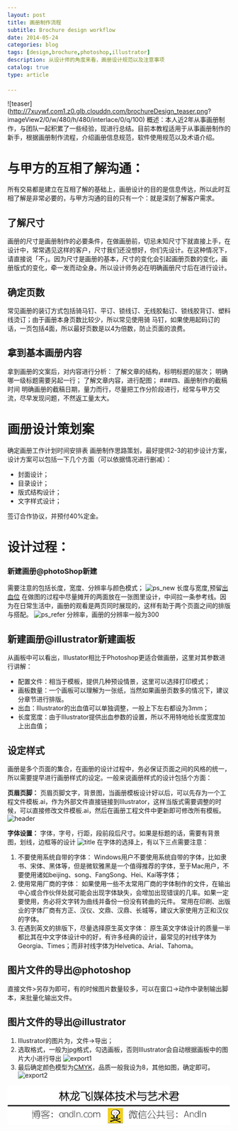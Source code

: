 ```yaml
---
layout: post
title: 画册制作流程
subtitle: Brochure design workflow
date: 2014-05-24
categories: blog
tags: [design,brochure,photoshop,illustrator]
description: 从设计师的角度来看，画册设计规范以及注意事项
catalog: true
type: article

---
```

![teaser](http://7xuywf.com1.z0.glb.clouddn.com/brochureDesign_teaser.png?	
imageView2/0/w/480/h/480/interlace/0/q/100)
概述：本人近2年从事画册制作，与团队一起积累了一些经验，现进行总结。目前本教程适用于从事画册制作的新手，根据画册制作流程，介绍画册信息规范，软件使用规范以及术语介绍。

# 与甲方的互相了解沟通：

所有交易都是建立在互相了解的基础上，画册设计的目的是信息传达，所以此时互相了解是非常必要的，与甲方沟通的目的只有一个：就是深刻了解客户需求。

## 了解尺寸
画册的尺寸是画册制作的必要条件，在做画册前，切忌未知尺寸下就直接上手，在设计中，常常遇见这样的客户，尺寸我们还没想好，你们先设计。在这种情况下，请直接说「不」。因为尺寸是画册的基本，尺寸的变化会引起画册页数的变化，画册版式的变化，牵一发而动全身。所以设计师务必在明确画册尺寸后在进行设计。

## 确定页数
常见画册的装订方式包括骑马钉、平订、锁线订、无线胶黏订、锁线胶背订、塑料线烫订；由于画册本身页数比较少，所以常见使用骑
马钉，如果使用起码订的话，一页包括4面，所以最好页数是以4为倍数，防止页面的浪费。

## 拿到基本画册内容
拿到画册的文案后，对内容进行分析：
了解文章的结构，标明标题的层次；
明确哪一级标题需要另起一行；
了解文章内容，进行配图；
###四、画册制作的截稿时间
明确画册的截稿日期，量力而行，尽量把工作分阶段进行，经常与甲方交流，尽早发现问题，不然返工量太大。


# 画册设计策划案

确定画册工作计划时间安排表
画册制作思路策划，最好提供2-3的初步设计方案，设计方案可以包括一下几个方面（可以依据情况进行删减）：

- 封面设计；
- 目录设计；
- 版式结构设计；
- 文字样式设计；

签订合作协议，并预付40%定金。

# 设计过程：

### 新建画册@photoShop新建
需要注意的包括长度，宽度、分辨率与颜色模式；
![ps_new](http://7xuywf.com1.z0.glb.clouddn.com/brochureDesign_ps_new.jpg)
长度与宽度,预留[出血位](https://en.wikipedia.org/wiki/Bleed_(printing))
在做图的过程中尽量摊开的两面放在一张图里设计，中间拉一条参考线。因为在日常生活中，画册的观看是两页同时展现的，这样有助于两个页面之间的排版与搭配。
![ps_refer](http://7xuywf.com1.z0.glb.clouddn.com/brochureDesign_ps_refer.png)
分辨率，画册的分辨率一般为300

## 新建画册@illustrator新建画板
从画板中可以看出，Illustator相比于Photoshop更适合做画册，这里对其参数进行讲解：

- 配置文件：相当于模板，提供几种预设情景，这里可以选择打印模式；
- 画板数量：一个画板可以理解为一张纸，当然如果画册页数多的情况下，建议分章节进行排版。
- 出血：Illustrator的出血值可以单独调整，一般上下左右都设为3mm；
- 长度宽度：由于Illustrator提供出血参数的设置，所以不用特地给长度宽度加上出血值；

## 设定样式
画册是多个页面的集合，在画册的设计过程中，务必保证页面之间的风格的统一，所以需要提早进行画册样式的设定。一般来说画册样式的设计包括个方面：

**页眉页脚：**
页眉页脚文字，背景图，当画册模板设计好以后，可以先存为一个工程文件模板.ai，作为外部文件直接链接到Illustrator，这样当版式需要调整的时候，可以直接修改文件模板.ai，然后在画册工程文件中更新即可修改所有模板。
![header](http://7xuywf.com1.z0.glb.clouddn.com/brochureDesign_header.png)

**字体设置：**
字体，字号，行距，段前段后尺寸。如果是标题的话，需要有背景图，划线，边框等的设计
![title](http://7xuywf.com1.z0.glb.clouddn.com/brochureDesign_title.png)
在字体的选择上，有以下三点需要注意：

1. 不要使用系统自带的字体：
Windows用户不要使用系统自带的字体，比如隶书、宋体、黑体等，但是微软雅黑是一个值得推荐的字体，至于Mac用户，不要使用诸如beijing、song、FangSong、Hei、Kai等字体；
2. 使用常用厂商的字体：
如果使用一些不太常用厂商的字体制作的文件，在输出中心或合作伙伴处就可能会出现字体缺失，会增加出现错误的几率。如果一定要使用，务必将文字转为曲线并备份一份没有转曲的元件。
常用在印刷、出版业的字体厂商有方正、汉仪、文鼎、汉鼎、长城等，建议大家使用方正和汉仪的字体。
3. 在遇到英文的排版下，尽量选择原生英文字体：
原生英文字体设计的质量一半都比其在中文字体设计中的好，有许多经典的设计，最常见的衬线字体为Georgia、Times；而非衬线字体为Helvetica、Arial、Tahoma。

## 图片文件的导出@photoshop
直接文件>另存为即可，有的时候图片数量较多，可以在窗口->动作中录制输出脚本，来批量化输出文件。

## 图片文件的导出@illustrator

1. Illustrator的图片为，文件->导出；
2. 选取格式，一般为jpg格式，勾选画板，否则Illustrator会自动根据画板中的图片大小进行导出
![export1](http://wwww.andln.com/post_img/brochureDesign_ai_export.png)
3. 最后确定颜色模型为[CMYK](https://en.wikipedia.org/wiki/CMYK_color_model)，品质一般我设为8，其他如图，确定即可。
![export2](http://7xuywf.com1.z0.glb.clouddn.com/brochureDesign_ai_export2.png)




![about](https://raw.githubusercontent.com/Andln/andln.github.io/master/img/about.jpg)










